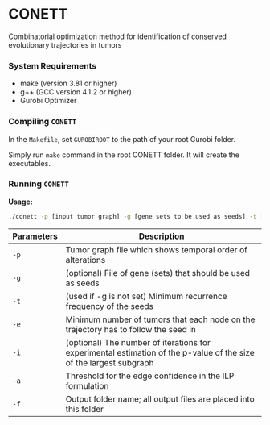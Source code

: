 # CONETT
Combinatorial optimization method for identification of conserved evolutionary trajectories in tumors

### System Requirements
- make (version 3.81 or higher)
- g++ (GCC version 4.1.2 or higher)
- Gurobi Optimizer

### Compiling `CONETT`
In the `Makefile`, set `GUROBIROOT` to the path of your root Gurobi folder.

Simply run `make` command in the root CONETT folder. It will create the executables.

### Running `CONETT`
**Usage:**
```sh
./conett -p [input tumor graph] -g [gene sets to be used as seeds] -t [minimum seed recurrence] -e [subgraph tumor conservation rate] -i [permutation p-value iterations] -a [edge weight cutoff] -f [outputFolder]
```

| Parameters | Description |
| ------ | ------ |
| `-p` | Tumor graph file which shows temporal order of alterations |
| `-g` | (optional) File of gene (sets) that should be used as seeds |
| `-t` | (used if -g is not set) Minimum recurrence frequency of the seeds |
| `-e` | Minimum number of tumors that each node on the trajectory has to follow the seed in |
| `-i` | (optional) The number of iterations for experimental estimation of the p-value of the size of the largest subgraph |
| `-a` | Threshold for the edge confidence in the ILP formulation |
| `-f` | Output folder name; all output files are placed into this folder |
